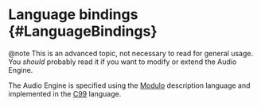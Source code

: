 
# Language bindings {#LanguageBindings}

@note
    This is an advanced topic, not necessary to read for general usage.
    You *should* probably read it if you want to modify or extend the Audio Engine.

The Audio Engine is specified using the [Modulo](https://github.com/hanshoglund/modulo) description language
and implemented in the [C99](http://en.wikipedia.org/wiki/C99) language.
